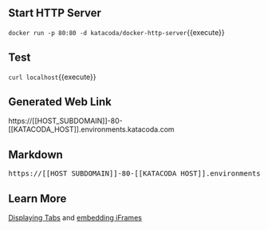 ## Start HTTP Server

`docker run -p 80:80 -d katacoda/docker-http-server`{{execute}}

## Test

`curl localhost`{{execute}}

## Generated Web Link

https://[[HOST_SUBDOMAIN]]-80-[[KATACODA_HOST]].environments.katacoda.com

## Markdown

<pre>https://[[HOST_SUBDOMAIN]]-80-[[KATACODA_HOST]].environments.katacoda.com</pre>

## Learn More

[Displaying Tabs](https://katacoda.com/scenario-examples/scenarios/dashboard-tabs) and [embedding iFrames](https://katacoda.com/scenario-examples/scenarios/dashboard-tabs-iframe)